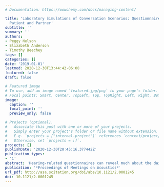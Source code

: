 ```yaml
---
# Documentation: https://wowchemy.com/docs/managing-content/

title: 'Laboratory Simulations of Conversation Scenarios: Questionnaire Results from
  Patient and Partner'
subtitle: ''
summary: ''
authors:
- Peggy Nelson
- Elizabeth Anderson
- Timothy Beechey
tags: []
categories: []
date: '2019-01-01'
lastmod: 2020-12-30T13:44:42-06:00
featured: false
draft: false

# Featured image
# To use, add an image named `featured.jpg/png` to your page's folder.
# Focal points: Smart, Center, TopLeft, Top, TopRight, Left, Right, BottomLeft, Bottom, BottomRight.
image:
  caption: ''
  focal_point: ''
  preview_only: false

# Projects (optional).
#   Associate this post with one or more of your projects.
#   Simply enter your project's folder or file name without extension.
#   E.g. `projects = ["internal-project"]` references `content/project/deep-learning/index.md`.
#   Otherwise, set `projects = []`.
projects: []
publishDate: '2020-12-30T20:45:16.377442Z'
publication_types:
- '1'
abstract: 'Hearing-related questionnaires can reveal much about the daily experience of hearing aid users. Nonetheless, results may not fully reflect the lived experience for several reasons, including: users’ limited awareness of all communication challenges, limitations of memory, and the subjective nature of reporting. Multiple factors can influence results obtained from questionnaires (Nelson et al. ASA Louisville). Consideration of the perspectives of both hearing aid wearers and communication partners may better reflect the challenges of two-way everyday communication. We have developed simulations of challenging conversational scenarios so that clients and their partners can make judgments of sensory aid performance in realistic, but controlled conditions. Listeners with hearing loss and their partners use a client-oriented scale (adapted from the COSI, Dillon, 1997) to report challenging real-life listening conditions such as small group conversations, phone conversations, health reports, and media. Representative scenarios are simulated in the laboratory where clients and partners make ratings of intelligibility, quality, and preference. Results are compared to outcome measures such as the Speech, Spatial and Qualities of Hearing Scale (SSQ, Gatehouse & Noble, 2004) and Social Participation Restrictions Questionnaire (SPaRQ, Heffernan et al., 2018). Results will help refine methods for evaluating the performance of emerging technologies for hearing loss.'
publication: '*Proceedings of Meetings on Acoustics*'
url_pdf: http://asa.scitation.org/doi/abs/10.1121/2.0001245
doi: 10.1121/2.0001245
---
```

